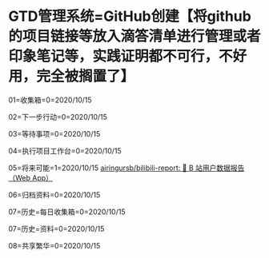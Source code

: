 # GTD管理系统=GitHub创建【将github的项目链接等放入滴答清单进行管理或者印象笔记等，实践证明都不可行，不好用，完全被搁置了】
01=收集箱=0=2020/10/15

02=下一步行动=0=2020/10/15

03=等待事项=0=2020/10/15

04=执行项目工作台=0=2020/10/15

05=将来可能=1=2020/10/15
[airingursb/bilibili-report: 🎈 B 站用户数据报告（Web App）](https://github.com/airingursb/bilibili-report)

06=归档资料=0=2020/10/15

07=历史=每日收集箱=0=2020/10/15

07=历史=资料=0=2020/10/15

08=共享繁华=0=2020/10/15

